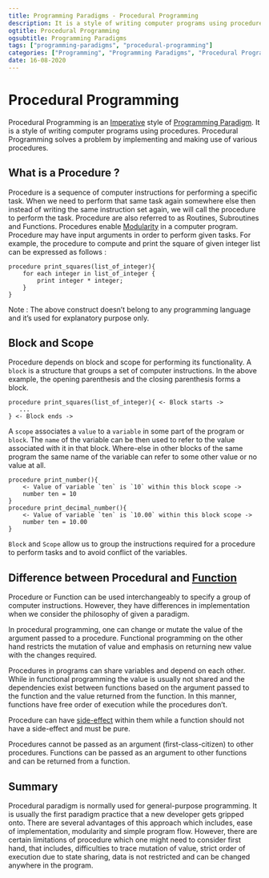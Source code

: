 ```yaml
---
title: Programming Paradigms - Procedural Programming
description: It is a style of writing computer programs using procedures. Procedural Programming solves a problem by implementing and making use of various procedures.
ogtitle: Procedural Programming
ogsubtitle: Programming Paradigms
tags: ["programming-paradigms", "procedural-programming"]
categories: ["Programming", "Programming Paradigms", "Procedural Programming"]
date: 16-08-2020
---
```


# Procedural Programming

Procedural Programming is an [Imperative](/blogs/programming-paradigms-imperative-and-declarative-programming) style of [Programming Paradigm](/blogs/programming-paradigms-what-are-programming-paradigms). It is a style of writing computer programs using procedures. Procedural Programming solves a problem by implementing and making use of various procedures.

## What is a Procedure ?

Procedure is a sequence of computer instructions for performing a specific task. When we need to perform that same task again somewhere else then instead of writing the same instruction set again, we will call the procedure to perform the task. Procedure are also referred to as Routines, Subroutines and Functions. Procedures enable [Modularity](<https://en.wikipedia.org/wiki/Modularity_(programming)>) in a computer program. Procedure may have input arguments in order to perform given tasks. For example, the procedure to compute and print the square of given integer list can be expressed as follows :

```
procedure print_squares(list_of_integer){
    for each integer in list_of_integer {
        print integer * integer;
    }
}
```

Note : The above construct doesn’t belong to any programming language and it’s used for explanatory purpose only.

## Block and Scope

Procedure depends on block and scope for performing its functionality. A `block` is a structure that groups a set of computer instructions. In the above example, the opening parenthesis and the closing parenthesis forms a block.

```
procedure print_squares(list_of_integer){ <- Block starts ->
   ...
} <- Block ends ->
```

A `scope` associates a `value` to a `variable` in some part of the program or `block`. The `name` of the variable can be then used to refer to the value associated with it in that block. Where-else in other blocks of the same program the same name of the variable can refer to some other value or no value at all.

```
procedure print_number(){
    <- Value of variable `ten` is `10` within this block scope ->
    number ten = 10
}
procedure print_decimal_number(){
    <- Value of variable `ten` is `10.00` within this block scope ->
    number ten = 10.00
}
```

`Block` and `Scope` allow us to group the instructions required for a procedure to perform tasks and to avoid conflict of the variables.

## Difference between Procedural and [Function](/blogs/programming-paradigms-functional-programming)

Procedure or Function can be used interchangeably to specify a group of computer instructions. However, they have differences in implementation when we consider the philosophy of given a paradigm.

In procedural programming, one can change or mutate the value of the argument passed to a procedure. Functional programming on the other hand restricts the mutation of value and emphasis on returning new value with the changes required.

Procedures in programs can share variables and depend on each other. While in functional programming the value is usually not shared and the dependencies exist between functions based on the argument passed to the function and the value returned from the function. In this manner, functions have free order of execution while the procedures don’t.

Procedure can have [side-effect](<https://en.wikipedia.org/wiki/Side_effect_(computer_science)#:~:text=In%20computer%20science%2C%20an%20operation,the%20invoker%20of%20the%20operation.>) within them while a function should not have a side-effect and must be pure.

Procedures cannot be passed as an argument (first-class-citizen) to other procedures. Functions can be passed as an argument to other functions and can be returned from a function.

## Summary

Procedural paradigm is normally used for general-purpose programming. It is usually the first paradigm practice that a new developer gets gripped onto. There are several advantages of this approach which includes, ease of implementation, modularity and simple program flow. However, there are certain limitations of procedure which one might need to consider first hand, that includes, difficulties to trace mutation of value, strict order of execution due to state sharing, data is not restricted and can be changed anywhere in the program.
